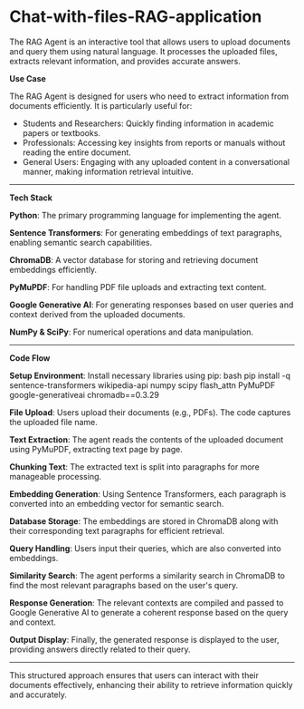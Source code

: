 # Chat-with-files-RAG-application
The RAG Agent is an interactive tool that allows users to upload documents and query them using natural language. It processes the uploaded files, extracts relevant information, and provides accurate answers. 


**Use Case**

The RAG Agent is designed for users who need to extract information from documents efficiently. It is particularly useful for:
* Students and Researchers: Quickly finding information in academic papers or textbooks.
* Professionals: Accessing key insights from reports or manuals without reading the entire document.
* General Users: Engaging with any uploaded content in a conversational manner, making information retrieval intuitive.
-------------------------------------------------------------------------------------------

**Tech Stack**

**Python**: The primary programming language for implementing the agent.

**Sentence Transformers**: For generating embeddings of text paragraphs, enabling semantic search capabilities.

**ChromaDB**: A vector database for storing and retrieving document embeddings efficiently.

**PyMuPDF**: For handling PDF file uploads and extracting text content.

**Google Generative AI**: For generating responses based on user queries and context derived from the uploaded documents.

**NumPy & SciPy**: For numerical operations and data manipulation.

-------------------------------------------------------------------------------------------

**Code Flow**


**Setup Environment**: Install necessary libraries using pip:
bash
pip install -q sentence-transformers wikipedia-api numpy scipy flash_attn PyMuPDF google-generativeai chromadb==0.3.29

**File Upload**: Users upload their documents (e.g., PDFs). The code captures the uploaded file name.

**Text Extraction**: The agent reads the contents of the uploaded document using PyMuPDF, extracting text page by page.

**Chunking Text**: The extracted text is split into paragraphs for more manageable processing.

**Embedding Generation**: Using Sentence Transformers, each paragraph is converted into an embedding vector for semantic search.

**Database Storage**: The embeddings are stored in ChromaDB along with their corresponding text paragraphs for efficient retrieval.

**Query Handling**: Users input their queries, which are also converted into embeddings.

**Similarity Search**: The agent performs a similarity search in ChromaDB to find the most relevant paragraphs based on the user's query.

**Response Generation**: The relevant contexts are compiled and passed to Google Generative AI to generate a coherent response based on the query and context.

**Output Display**: Finally, the generated response is displayed to the user, providing answers directly related to their query.

-------------------------------------------------------------------------------------------
This structured approach ensures that users can interact with their documents effectively, enhancing their ability to retrieve information quickly and accurately.
